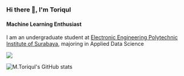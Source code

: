 ### Hi there 👋, I'm Toriqul
#### Machine Learning Enthusiast

I am an undergraduate student at [Electronic Engineering Polytechnic Institute of Surabaya](https://pens.ac.id/), majoring in Applied Data Science

![](https://komarev.com/ghpvc/?username=tmuchlissin&style=plastic&label=visits)

![M.Toriqul's GitHub stats](https://github-readme-stats.vercel.app/api?username=tmuchlissin&show_icons=true&theme=transparent)



